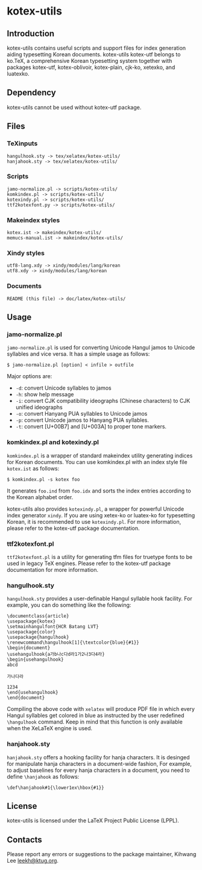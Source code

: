 kotex-utils
===========

Introduction
------------

kotex-utils contains useful scripts and support files for index generation
aiding typesetting Korean documents. kotex-utils kotex-utf belongs to ko.TeX, 
a comprehensive Korean typesetting system together with packages kotex-utf,
kotex-oblivoir, kotex-plain, cjk-ko, xetexko, and luatexko.

Dependency
----------

kotex-utils cannot be used without kotex-utf package.

Files
-----

### TeXinputs

	hangulhook.sty -> tex/xelatex/kotex-utils/
	hanjahook.sty -> tex/xelatex/kotex-utils/

### Scripts

	jamo-normalize.pl -> scripts/kotex-utils/
	komkindex.pl -> scripts/kotex-utils/
	kotexindy.pl -> scripts/kotex-utils/
	ttf2kotexfont.py -> scripts/kotex-utils/

### Makeindex styles

	kotex.ist -> makeindex/kotex-utils/
	memucs-manual.ist -> makeindex/kotex-utils/

### Xindy styles

	utf8-lang.xdy -> xindy/modules/lang/korean
	utf8.xdy -> xindy/modules/lang/korean

### Documents

	README (this file) -> doc/latex/kotex-utils/

Usage
-----

### jamo-normalize.pl

`jamo-normalize.pl` is used for converting Unicode Hangul jamos to Unicode 
syllables and vice versa. It has a simple usage as follows:

    $ jamo-normalize.pl [option] < infile > outfile

Major options are:

* `-d`: convert Unicode syllables to jamos
* `-h`: show help message
* `-i`: convert CJK compatibility ideographs (Chinese characters) to CJK unified ideographs
* `-o`: convert Hanyang PUA syllables to Unicode jamos
* `-p`: convert Unicode jamos to Hanyang PUA syllables.
* `-t`: convert [U+00B7] and [U+003A] to proper tone markers.

### komkindex.pl and kotexindy.pl

`komkindex.pl` is a wrapper of standard makeindex utility generating indices for 
Korean documents. You can use komkindex.pl with an index style file `kotex.ist`
as follows:

    $ komkindex.pl -s kotex foo

It generates `foo.ind` from `foo.idx` and sorts the index entries according to
the Korean alphabet order.

kotex-utils also provides `kotexindy.pl`, a wrapper for powerful Unicode index 
generator `xindy`. If you are using xetex-ko or luatex-ko for typesetting Korean,
it is recommended to use `kotexindy.pl`.
For more information, please refer to the kotex-utf package documentation.

### ttf2kotexfont.pl

`ttf2kotexfont.pl` is a utility for generating tfm files for truetype fonts
to be used in legacy TeX engines. Please refer to the kotex-utf package 
documentation for more information.

### hangulhook.sty

`hangulhook.sty` provides a user-definable Hangul syllable hook facility.
For example, you can do something like the following:

    \documentclass{article}
    \usepackage{kotex}
    \setmainhangulfont{HCR Batang LVT}
    \usepackage{color}
    \usepackage{hangulhook}
    \renewcommand\hangulhook[1]{\textcolor{blue}{#1}}
    \begin{document}
    \usehangulhook{a가b나c다d라1가2나3다4라}
    \begin{usehangulhook}
    abcd

    가나다라

    1234
    \end{usehangulhook}
    \end{document}

Compiling the above code with `xelatex` will produce PDF file in which
every Hangul syllables get colored in blue as instructed by the user 
redefined `\hangulhook` command.  Keep in mind that this function is 
only available when the XeLaTeX engine is used.

### hanjahook.sty

`hanjahook.sty` offers a hooking facility for hanja characters.
It is desinged for manipulate hanja characters in a document-wide fashion,
For example, to adjust baselines for every hanja characters in a document, you need to
define `\hanjahook` as follows:

    \def\hanjahook#1{\lower1ex\hbox{#1}}

License
-------

kotex-utils is licensed under the LaTeX Project Public
License (LPPL).

Contacts
--------

Please report any errors or suggestions to the package maintainer,
Kihwang Lee <leekh@ktug.org>.
